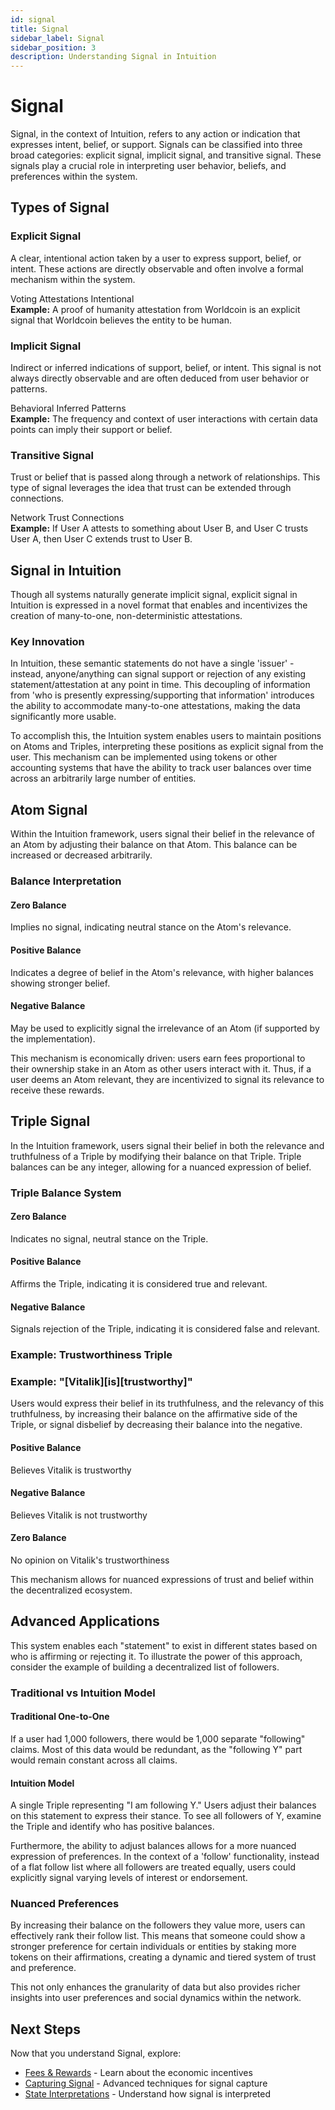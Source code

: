 ```yaml
---
id: signal
title: Signal
sidebar_label: Signal
sidebar_position: 3
description: Understanding Signal in Intuition
---
```


# Signal

Signal, in the context of Intuition, refers to any action or indication that expresses intent, belief, or support. Signals can be classified into three broad categories: explicit signal, implicit signal, and transitive signal. These signals play a crucial role in interpreting user behavior, beliefs, and preferences within the system.

## Types of Signal

<div style={{ display: 'grid', gridTemplateColumns: 'repeat(auto-fit, minmax(300px, 1fr))', gap: '1.5rem', marginTop: '2rem', marginBottom: '2rem' }}>

<div style={{ border: '1px solid var(--ifm-color-emphasis-300)', borderRadius: '8px', padding: '1.5rem', backgroundColor: 'var(--ifm-background-color)' }}>
<h3 style={{ marginTop: 0, marginBottom: '1rem' }}>Explicit Signal</h3>
<p style={{ marginBottom: '1rem', color: 'var(--ifm-color-emphasis-700)' }}>
A clear, intentional action taken by a user to express support, belief, or intent. These actions are directly observable and often involve a formal mechanism within the system.
</p>
<div style={{ display: 'flex', gap: '0.5rem', flexWrap: 'wrap', marginBottom: '1rem' }}>
<span style={{ backgroundColor: 'var(--ifm-color-emphasis-100)', padding: '0.25rem 0.5rem', borderRadius: '4px', fontSize: '0.875rem' }}>Voting</span>
<span style={{ backgroundColor: 'var(--ifm-color-emphasis-100)', padding: '0.25rem 0.5rem', borderRadius: '4px', fontSize: '0.875rem' }}>Attestations</span>
<span style={{ backgroundColor: 'var(--ifm-color-emphasis-100)', padding: '0.25rem 0.5rem', borderRadius: '4px', fontSize: '0.875rem' }}>Intentional</span>
</div>
<div style={{ backgroundColor: 'var(--ifm-color-emphasis-50)', padding: '0.75rem', borderRadius: '6px', fontSize: '0.875rem' }}>
<strong>Example:</strong> A proof of humanity attestation from Worldcoin is an explicit signal that Worldcoin believes the entity to be human.
</div>
</div>

<div style={{ border: '1px solid var(--ifm-color-emphasis-300)', borderRadius: '8px', padding: '1.5rem', backgroundColor: 'var(--ifm-background-color)' }}>
<h3 style={{ marginTop: 0, marginBottom: '1rem' }}>Implicit Signal</h3>
<p style={{ marginBottom: '1rem', color: 'var(--ifm-color-emphasis-700)' }}>
Indirect or inferred indications of support, belief, or intent. This signal is not always directly observable and are often deduced from user behavior or patterns.
</p>
<div style={{ display: 'flex', gap: '0.5rem', flexWrap: 'wrap', marginBottom: '1rem' }}>
<span style={{ backgroundColor: 'var(--ifm-color-emphasis-100)', padding: '0.25rem 0.5rem', borderRadius: '4px', fontSize: '0.875rem' }}>Behavioral</span>
<span style={{ backgroundColor: 'var(--ifm-color-emphasis-100)', padding: '0.25rem 0.5rem', borderRadius: '4px', fontSize: '0.875rem' }}>Inferred</span>
<span style={{ backgroundColor: 'var(--ifm-color-emphasis-100)', padding: '0.25rem 0.5rem', borderRadius: '4px', fontSize: '0.875rem' }}>Patterns</span>
</div>
<div style={{ backgroundColor: 'var(--ifm-color-emphasis-50)', padding: '0.75rem', borderRadius: '6px', fontSize: '0.875rem' }}>
<strong>Example:</strong> The frequency and context of user interactions with certain data points can imply their support or belief.
</div>
</div>

<div style={{ border: '1px solid var(--ifm-color-emphasis-300)', borderRadius: '8px', padding: '1.5rem', backgroundColor: 'var(--ifm-background-color)' }}>
<h3 style={{ marginTop: 0, marginBottom: '1rem' }}>Transitive Signal</h3>
<p style={{ marginBottom: '1rem', color: 'var(--ifm-color-emphasis-700)' }}>
Trust or belief that is passed along through a network of relationships. This type of signal leverages the idea that trust can be extended through connections.
</p>
<div style={{ display: 'flex', gap: '0.5rem', flexWrap: 'wrap', marginBottom: '1rem' }}>
<span style={{ backgroundColor: 'var(--ifm-color-emphasis-100)', padding: '0.25rem 0.5rem', borderRadius: '4px', fontSize: '0.875rem' }}>Network</span>
<span style={{ backgroundColor: 'var(--ifm-color-emphasis-100)', padding: '0.25rem 0.5rem', borderRadius: '4px', fontSize: '0.875rem' }}>Trust</span>
<span style={{ backgroundColor: 'var(--ifm-color-emphasis-100)', padding: '0.25rem 0.5rem', borderRadius: '4px', fontSize: '0.875rem' }}>Connections</span>
</div>
<div style={{ backgroundColor: 'var(--ifm-color-emphasis-50)', padding: '0.75rem', borderRadius: '6px', fontSize: '0.875rem' }}>
<strong>Example:</strong> If User A attests to something about User B, and User C trusts User A, then User C extends trust to User B.
</div>
</div>

</div>

## Signal in Intuition

Though all systems naturally generate implicit signal, explicit signal in Intuition is expressed in a novel format that enables and incentivizes the creation of many-to-one, non-deterministic attestations.

<div style={{ backgroundColor: 'var(--ifm-color-emphasis-50)', padding: '1.5rem', borderRadius: '8px', marginTop: '2rem', marginBottom: '2rem' }}>
<h3 style={{ marginTop: 0, marginBottom: '1rem' }}>Key Innovation</h3>
<p style={{ margin: 0, fontSize: '0.9rem' }}>
In Intuition, these semantic statements do not have a single 'issuer' - instead, anyone/anything can signal support or rejection of any existing statement/attestation at any point in time. This decoupling of information from 'who is presently expressing/supporting that information' introduces the ability to accommodate many-to-one attestations, making the data significantly more usable.
</p>
</div>

To accomplish this, the Intuition system enables users to maintain positions on Atoms and Triples, interpreting these positions as explicit signal from the user. This mechanism can be implemented using tokens or other accounting systems that have the ability to track user balances over time across an arbitrarily large number of entities.

## Atom Signal

Within the Intuition framework, users signal their belief in the relevance of an Atom by adjusting their balance on that Atom. This balance can be increased or decreased arbitrarily.

<div style={{ backgroundColor: 'var(--ifm-color-emphasis-50)', padding: '1.5rem', borderRadius: '8px', marginTop: '2rem', marginBottom: '2rem' }}>
<h3 style={{ marginTop: 0, marginBottom: '1rem' }}>Balance Interpretation</h3>
<div style={{ display: 'grid', gridTemplateColumns: 'repeat(auto-fit, minmax(200px, 1fr))', gap: '1rem' }}>
<div>
<h4 style={{ marginTop: 0, marginBottom: '0.5rem' }}>Zero Balance</h4>
<p style={{ margin: 0, fontSize: '0.9rem' }}>
Implies no signal, indicating neutral stance on the Atom's relevance.
</p>
</div>
<div>
<h4 style={{ marginTop: 0, marginBottom: '0.5rem' }}>Positive Balance</h4>
<p style={{ margin: 0, fontSize: '0.9rem' }}>
Indicates a degree of belief in the Atom's relevance, with higher balances showing stronger belief.
</p>
</div>
<div>
<h4 style={{ marginTop: 0, marginBottom: '0.5rem' }}>Negative Balance</h4>
<p style={{ margin: 0, fontSize: '0.9rem' }}>
May be used to explicitly signal the irrelevance of an Atom (if supported by the implementation).
</p>
</div>
</div>
</div>

This mechanism is economically driven: users earn fees proportional to their ownership stake in an Atom as other users interact with it. Thus, if a user deems an Atom relevant, they are incentivized to signal its relevance to receive these rewards.

## Triple Signal

In the Intuition framework, users signal their belief in both the relevance and truthfulness of a Triple by modifying their balance on that Triple. Triple balances can be any integer, allowing for a nuanced expression of belief.

<div style={{ backgroundColor: 'var(--ifm-color-emphasis-50)', padding: '1.5rem', borderRadius: '8px', marginTop: '2rem', marginBottom: '2rem' }}>
<h3 style={{ marginTop: 0, marginBottom: '1rem' }}>Triple Balance System</h3>
<div style={{ display: 'grid', gridTemplateColumns: 'repeat(auto-fit, minmax(200px, 1fr))', gap: '1rem' }}>
<div>
<h4 style={{ marginTop: 0, marginBottom: '0.5rem' }}>Zero Balance</h4>
<p style={{ margin: 0, fontSize: '0.9rem' }}>
Indicates no signal, neutral stance on the Triple.
</p>
</div>
<div>
<h4 style={{ marginTop: 0, marginBottom: '0.5rem' }}>Positive Balance</h4>
<p style={{ margin: 0, fontSize: '0.9rem' }}>
Affirms the Triple, indicating it is considered true and relevant.
</p>
</div>
<div>
<h4 style={{ marginTop: 0, marginBottom: '0.5rem' }}>Negative Balance</h4>
<p style={{ margin: 0, fontSize: '0.9rem' }}>
Signals rejection of the Triple, indicating it is considered false and relevant.
</p>
</div>
</div>
</div>

### Example: Trustworthiness Triple

<div style={{ backgroundColor: 'var(--ifm-color-emphasis-50)', padding: '1.5rem', borderRadius: '8px', marginTop: '2rem', marginBottom: '2rem' }}>
<h3 style={{ marginTop: 0, marginBottom: '1rem' }}>Example: "[Vitalik][is][trustworthy]"</h3>
<div style={{ backgroundColor: 'var(--ifm-background-color)', padding: '1rem', borderRadius: '6px', border: '1px solid var(--ifm-color-emphasis-300)' }}>
<p style={{ margin: '0 0 1rem 0', fontSize: '0.9rem' }}>
Users would express their belief in its truthfulness, and the relevancy of this truthfulness, by increasing their balance on the affirmative side of the Triple, or signal disbelief by decreasing their balance into the negative.
</p>
<div style={{ display: 'grid', gridTemplateColumns: 'repeat(auto-fit, minmax(150px, 1fr))', gap: '1rem' }}>
<div style={{ textAlign: 'center' }}>
<h4 style={{ marginTop: 0, marginBottom: '0.5rem', color: 'var(--ifm-color-primary)' }}>Positive Balance</h4>
<p style={{ margin: 0, fontFamily: 'monospace', fontSize: '0.9rem' }}>Believes Vitalik is trustworthy</p>
</div>
<div style={{ textAlign: 'center' }}>
<h4 style={{ marginTop: 0, marginBottom: '0.5rem', color: 'var(--ifm-color-primary)' }}>Negative Balance</h4>
<p style={{ margin: 0, fontFamily: 'monospace', fontSize: '0.9rem' }}>Believes Vitalik is not trustworthy</p>
</div>
<div style={{ textAlign: 'center' }}>
<h4 style={{ marginTop: 0, marginBottom: '0.5rem', color: 'var(--ifm-color-primary)' }}>Zero Balance</h4>
<p style={{ margin: 0, fontFamily: 'monospace', fontSize: '0.9rem' }}>No opinion on Vitalik's trustworthiness</p>
</div>
</div>
</div>
</div>

This mechanism allows for nuanced expressions of trust and belief within the decentralized ecosystem.

## Advanced Applications

This system enables each "statement" to exist in different states based on who is affirming or rejecting it. To illustrate the power of this approach, consider the example of building a decentralized list of followers.

<div style={{ backgroundColor: 'var(--ifm-color-emphasis-50)', padding: '1.5rem', borderRadius: '8px', marginTop: '2rem', marginBottom: '2rem' }}>
<h3 style={{ marginTop: 0, marginBottom: '1rem' }}>Traditional vs Intuition Model</h3>
<div style={{ display: 'grid', gridTemplateColumns: 'repeat(auto-fit, minmax(250px, 1fr))', gap: '1rem' }}>
<div>
<h4 style={{ marginTop: 0, marginBottom: '0.5rem' }}>Traditional One-to-One</h4>
<p style={{ margin: 0, fontSize: '0.9rem' }}>
If a user had 1,000 followers, there would be 1,000 separate "following" claims. Most of this data would be redundant, as the "following Y" part would remain constant across all claims.
</p>
</div>
<div>
<h4 style={{ marginTop: 0, marginBottom: '0.5rem' }}>Intuition Model</h4>
<p style={{ margin: 0, fontSize: '0.9rem' }}>
A single Triple representing "I am following Y." Users adjust their balances on this statement to express their stance. To see all followers of Y, examine the Triple and identify who has positive balances.
</p>
</div>
</div>
</div>

Furthermore, the ability to adjust balances allows for a more nuanced expression of preferences. In the context of a 'follow' functionality, instead of a flat follow list where all followers are treated equally, users could explicitly signal varying levels of interest or endorsement.

<div style={{ backgroundColor: 'var(--ifm-color-emphasis-50)', padding: '1.5rem', borderRadius: '8px', marginTop: '2rem', marginBottom: '2rem' }}>
<h3 style={{ marginTop: 0, marginBottom: '1rem' }}>Nuanced Preferences</h3>
<p style={{ margin: 0, fontSize: '0.9rem' }}>
By increasing their balance on the followers they value more, users can effectively rank their follow list. This means that someone could show a stronger preference for certain individuals or entities by staking more tokens on their affirmations, creating a dynamic and tiered system of trust and preference.
</p>
</div>

This not only enhances the granularity of data but also provides richer insights into user preferences and social dynamics within the network.

## Next Steps

Now that you understand Signal, explore:
- [Fees & Rewards](/guides/overview/the-primitives/fundamentals/fees-rewards) - Learn about the economic incentives
- [Capturing Signal](/guides/overview/the-primitives/structuring/capturing-signal) - Advanced techniques for signal capture
- [State Interpretations](/guides/overview/the-primitives/fundamentals/state-interpretations) - Understand how signal is interpreted 